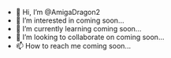 - 👋 Hi, I’m @AmigaDragon2
- 👀 I’m interested in coming soon...
- 🌱 I’m currently learning coming soon...
- 💞️ I’m looking to collaborate on coming soon...
- 📫 How to reach me coming soon...

<!---
AmigaDragon2/AmigaDragon2 is a ✨ special ✨ repository because its `README.md` (this file) appears on your GitHub profile.
You can click the Preview link to take a look at your changes.
--->
